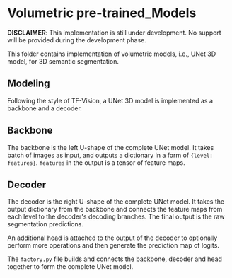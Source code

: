 # Volumetric pre-trained_Models

**DISCLAIMER**: This implementation is still under development. No support will
be provided during the development phase.

This folder contains implementation of volumetric models, i.e., UNet 3D model,
for 3D semantic segmentation.

## Modeling

Following the style of TF-Vision, a UNet 3D model is implemented as a backbone
and a decoder.

## Backbone

The backbone is the left U-shape of the complete UNet model. It takes batch of
images as input, and outputs a dictionary in a form of `{level: features}`.
`features` in the output is a tensor of feature maps.

## Decoder

The decoder is the right U-shape of the complete UNet model. It takes the output
dictionary from the backbone and connects the feature maps from each level to
the decoder's decoding branches. The final output is the raw segmentation
predictions.

An additional head is attached to the output of the decoder to optionally
perform more operations and then generate the prediction map of logits.

The `factory.py` file builds and connects the backbone, decoder and head
together to form the complete UNet model.
